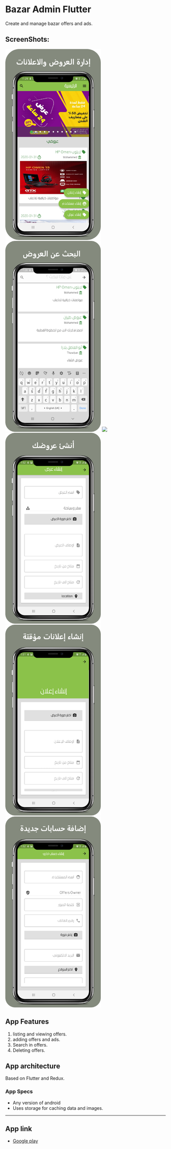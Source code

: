 # Bazar Admin Flutter
Create and manage bazar offers and ads.

## ScreenShots:

<img src="screen1.png" width="300">  <img src="screen2.png" width="300">  <img src="screen3f.png" width="300">  <img src="screen4.png" width="300">  <img src="screen5.png" width="300"> <img src="screen6.png" width="300"> 


## App Features
1. listing and viewing offers.
2. adding offers and ads.
3. Search in offers.
4. Deleting offers.

## App architecture
Based on Flutter and Redux.


### App Specs
* Any version of android
* Uses storage for caching data and images.


------
## App link
* [Google play](https://play.google.com/store/apps/details?id=com.almissbah.bazaradmin)

